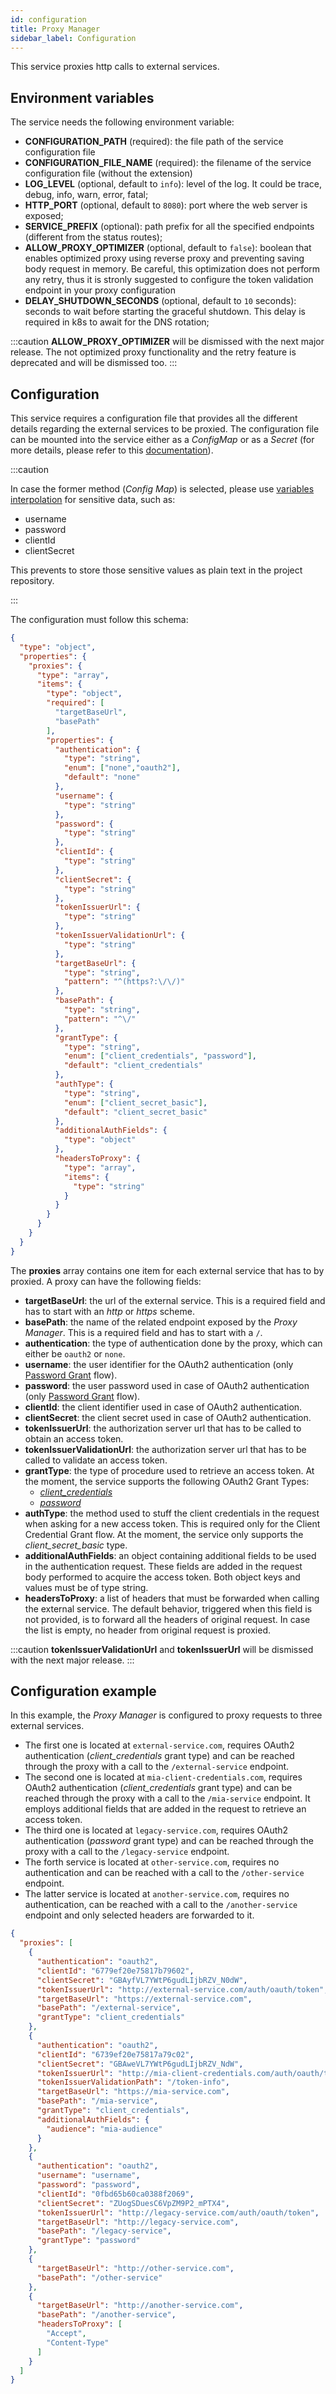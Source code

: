 ```yaml
---
id: configuration
title: Proxy Manager
sidebar_label: Configuration
---
```

This service proxies http calls to external services.

## Environment variables

The service needs the following environment variable:

- **CONFIGURATION_PATH** (required): the file path of the service configuration file
- **CONFIGURATION_FILE_NAME** (required): the filename of the service configuration file (without the extension)
- **LOG_LEVEL** (optional, default to `info`): level of the log. It could be trace, debug, info, warn, error, fatal;
- **HTTP_PORT** (optional, default to `8080`): port where the web server is exposed;
- **SERVICE_PREFIX** (optional): path prefix for all the specified endpoints (different from the status routes);
- **ALLOW_PROXY_OPTIMIZER** (optional, default to `false`): boolean that enables optimized proxy using reverse proxy and preventing saving body request in memory. Be careful, this optimization does not perform any retry, thus it is stronly suggested to configure the token validation endpoint in your proxy configuration
- **DELAY_SHUTDOWN_SECONDS** (optional, default to `10` seconds): seconds to wait before starting the graceful shutdown. This delay is required in k8s to await for the DNS rotation;

:::caution
**ALLOW_PROXY_OPTIMIZER** will be dismissed with the next major release. The not optimized proxy functionality and the retry feature is deprecated and will be dismissed too.
:::
## Configuration

This service requires a configuration file that provides all the different details regarding the external services to be proxied.
The configuration file can be mounted into the service either as a *ConfigMap* or as a *Secret* (for more details, please refer to this [documentation](../../development_suite/api-console/api-design/services#custom-configuration)).

:::caution

In case the former method (*Config Map*) is selected, please use [variables interpolation](../../development_suite/api-console/api-design/services#environment-variable-configuration) for sensitive data, such as:

- username
- password
- clientId
- clientSecret

This prevents to store those sensitive values as plain text in the project repository.

:::

The configuration must follow this schema:

```json
{
  "type": "object",
  "properties": {
    "proxies": {
      "type": "array",
      "items": {
        "type": "object",
        "required": [
          "targetBaseUrl",
          "basePath"
        ],
        "properties": {
          "authentication": {
            "type": "string",
            "enum": ["none","oauth2"],
            "default": "none"
          },
          "username": {
            "type": "string"
          },
          "password": {
            "type": "string"
          },
          "clientId": {
            "type": "string"
          },
          "clientSecret": {
            "type": "string"
          },
          "tokenIssuerUrl": {
            "type": "string"
          },
          "tokenIssuerValidationUrl": {
            "type": "string"
          },
          "targetBaseUrl": {
            "type": "string",
            "pattern": "^(https?:\/\/)"
          },
          "basePath": {
            "type": "string",
            "pattern": "^\/"
          },
          "grantType": {
            "type": "string",
            "enum": ["client_credentials", "password"],
            "default": "client_credentials"
          },
          "authType": {
            "type": "string",
            "enum": ["client_secret_basic"],
            "default": "client_secret_basic"
          },
          "additionalAuthFields": {
            "type": "object"
          },
          "headersToProxy": {
            "type": "array",
            "items": {
              "type": "string"
            }
          }
        }
      }
    }
  }
}
```

The **proxies** array contains one item for each external service that has to by proxied.
A proxy can have the following fields:
- **targetBaseUrl**: the url of the external service. This is a required field and has to start with an *http* or *https* scheme.
- **basePath**: the name of the related endpoint exposed by the _Proxy Manager_. This is a required field and has to start with a `/`.
- **authentication**: the type of authentication done by the proxy, which can either be `oauth2` or `none`.
- **username**: the user identifier for the OAuth2 authentication (only [Password Grant](https://oauth.net/2/grant-types/password/) flow).
- **password**: the user password used in case of OAuth2 authentication (only [Password Grant](https://oauth.net/2/grant-types/password/) flow).
- **clientId**: the client identifier used in case of OAuth2 authentication.
- **clientSecret**: the client secret used in case of OAuth2 authentication.
- **tokenIssuerUrl**: the authorization server url that has to be called to obtain an access token.
- **tokenIssuerValidationUrl**: the authorization server url that has to be called to validate an access token.
- **grantType**: the type of procedure used to retrieve an access token. At the moment, the service supports the following OAuth2 Grant Types:
  -  [*client_credentials*](https://oauth.net/2/grant-types/client-credentials/)
  -  [*password*](https://oauth.net/2/grant-types/password/)
- **authType**: the method used to stuff the client credentials in the request when asking for a new access token. This is required only for the Client Credential Grant flow. At the moment, the service only supports the *client_secret_basic* type.
- **additionalAuthFields**: an object containing additional fields to be used in the authentication request. These fields are added in the request body performed to acquire the access token. Both object keys and values must be of type string.
- **headersToProxy**: a list of headers that must be forwarded when calling the external service. The default behavior, triggered when this field is not provided, is to forward all the headers of original request. In case the list is empty, no header from original request is proxied.

:::caution
**tokenIssuerValidationUrl** and **tokenIssuerUrl** will be dismissed with the next major release.
:::

## Configuration example

In this example, the _Proxy Manager_ is configured to proxy requests to three external services.
- The first one is located at `external-service.com`, requires OAuth2 authentication (*client_credentials* grant type) and can be reached through the proxy with a call to the `/external-service` endpoint.
- The second one is located at `mia-client-credentials.com`, requires OAuth2 authentication (*client_credentials* grant type) and can be reached through the proxy with a call to the `/mia-service` endpoint. It employs additional fields that are added in the request to retrieve an access token.
- The third one is located at `legacy-service.com`, requires OAuth2 authentication (*password* grant type) and can be reached through the proxy with a call to the `/legacy-service` endpoint.
- The forth service is located at `other-service.com`, requires no authentication and can be reached with a call to the `/other-service` endpoint.
- The latter service is located at `another-service.com`, requires no authentication, can be reached with a call to the `/another-service` endpoint and only selected headers are forwarded to it.

```json
{
  "proxies": [
    {
      "authentication": "oauth2",
      "clientId": "6779ef20e75817b79602",
      "clientSecret": "GBAyfVL7YWtP6gudLIjbRZV_N0dW",
      "tokenIssuerUrl": "http://external-service.com/auth/oauth/token",
      "targetBaseUrl": "https://external-service.com",
      "basePath": "/external-service",
      "grantType": "client_credentials"
    },
    {
      "authentication": "oauth2",
      "clientId": "6739ef20e75817a79c02",
      "clientSecret": "GBAweVL7YWtP6gudLIjbRZV_NdW",
      "tokenIssuerUrl": "http://mia-client-credentials.com/auth/oauth/token",
      "tokenIssuerValidationPath": "/token-info",
      "targetBaseUrl": "https://mia-service.com",
      "basePath": "/mia-service",
      "grantType": "client_credentials",
      "additionalAuthFields": {
        "audience": "mia-audience"
      }
    },
    {
      "authentication": "oauth2",
      "username": "username",
      "password": "password",
      "clientId": "0fbd65b60ca0388f2069",
      "clientSecret": "ZUogSDuesC6VpZM9P2_mPTX4",
      "tokenIssuerUrl": "http://legacy-service.com/auth/oauth/token",
      "targetBaseUrl": "http://legacy-service.com",
      "basePath": "/legacy-service",
      "grantType": "password"
    },
    {
      "targetBaseUrl": "http://other-service.com",
      "basePath": "/other-service"
    },
    {
      "targetBaseUrl": "http://another-service.com",
      "basePath": "/another-service",
      "headersToProxy": [
        "Accept",
        "Content-Type"
      ]
    }
  ]
}
```
